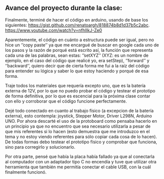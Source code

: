 ## Avance del proyecto durante la clase: 

Finalmente, terminé de hacer el código en arduino, usando de base los siguientes: 
https://gist.github.com/renatoargh/818874b8d1d37b5c2abc.
https://www.youtube.com/watch?v=nfhIIkJ-Ze0

Aparentemente, el código en cuánto a estructura puede ser igual, pero no hice un ‘’copy paste’’ ya que me encargué de buscar en google cada uno de los pasos 
y la razón de porqué está escrito así, la función que representa cada una de las palabras, sean estas: ‘’setXYZ’’ (XYZ: es un nombre de ejemplo, en el caso 
del código que realicé yo, era setStep), ‘’forward’’ y ‘’backward’’, quiero decir que de cierta forma me fui a la raíz del código para entender su lógica y 
saber lo que estoy haciendo y porqué de esa forma.

Traje todos los materiales que requería excepto uno, que es la batería externa de 12V, por lo que no puedo probar el código y testear el prototipo de 
forma definitiva, por lo que es escencial para la próxima clase contar con ello y corroborar que el código funcione perfectamente.

Dejé todo conectado en cuanto al trabajo físico (a excepcion de la batería externa), esto contempla: joystick, Stepper Motor, Driver L298N, Arduino UNO. Por
ahora descarté el uso de la protoboard como pensaba hacerlo en un principio ya que no encuentro que sea necesario utilizarla a pesar de que mis referentes si
lo hacen (esto demuestra que me introduzco en el tema y no estoy viendo referentes para sólo copiar cada cosa de lo hacen). De todas formas debo testear el 
prototipo físico y comprobar que funciona, sino para corregirlo y solucionarlo.

Por otra parte, pensé que había la placa había fallado ya que al conectarla al computador con un adaptador tipo C no encendía y tuve que utilizar otra 
herramienta que también me permitía conectar el cable USB, con la cuál finalmente funcionó.






